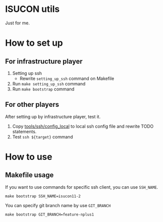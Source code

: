 # ISUCON utils 

Just for me.

# How to set up

## For infrastructure player

1. Setting up ssh
    - Rewrite `setting_up_ssh` command on Makefile
2. Run `make setting_up_ssh` command
3. Run `make bootstrap` command

## For other players

After setting up by infrastructure player, test it.

1. Copy [tools/ssh/config_local](tools/ssh/config_local) to local ssh config file and rewrite TODO statements.
2. Test `ssh ${target}` command

# How to use

## Makefile usage

If you want to use commands for specific ssh client, you can use `SSH_NAME`.

```shell
make bootstrap SSH_NAME=isucon11-2
```

You can specify git branch name by use `GIT_BRANCH`

```shell
make bootstrap GIT_BRANCH=feature-nplus1
```
